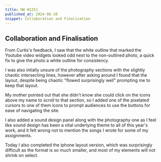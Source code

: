 ```yaml
---
title: HW W12S1
published_at: 2024-06-10
snippet: Collaboration and Finalisation
---
```

## Collaboration and Finalisation

From Curtis's feedback, I saw that the white outline that marked the Youtube video widgets looked odd next to the non-outlined photo, a quick fix to give the photo a white outline for consistency.

I was also intially unsure of the photography sections with the slightly chaotic intersecting lines, however after asking around I found that the layout, despite being chaotic "flowed surprisingly well" prompting me to keep that layout.

My mother pointed out that she didn't know she could click on the icons above my name to scroll to that section, so I added one of the pixelated cursors to one of them icons to prompt audiences to use the buttons for ease of navigating the site.

I also added a sound design panel along with the photography one as I feel like sound design has been a vital underlying theme to all of this year's work, and it felt wrong not to mention the songs I wrote for some of my assignments.

Today I also completed the iphone layout version, which was surprisingly difficult as the format is so much smaller, and most of my elements will not shrink on select.
